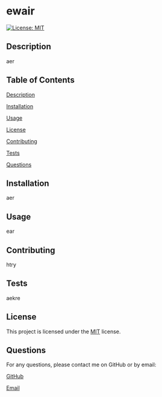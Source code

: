 # ewair

[![License: MIT](https://img.shields.io/badge/License-MIT-yellow.svg)](https://opensource.org/licenses/MIT)

## Description

aer

## Table of Contents

[Description](#description)

[Installation](#installation)

[Usage](#usage)

[License](#license)

[Contributing](#contributing)

[Tests](#tests)

[Questions](#questions)

## Installation

aer

## Usage

ear

## Contributing

htry

## Tests

aekre

## License

This project is licensed under the [MIT](https://opensource.org/licenses/MIT) license.

## Questions
For any questions, please contact me on GitHub or by email:

[GitHub](https://github.com/meaorm)

[Email](aelrje)
